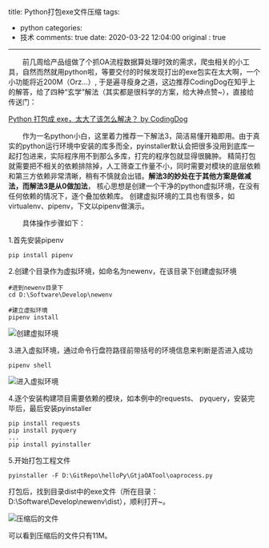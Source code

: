 title: Python打包exe文件压缩
tags:
  - python
categories:
  - 技术
comments: true
date: 2020-03-22 12:04:00
original : true

---

&emsp;&emsp;前几周给产品组做了个抓OA流程数据算处理时效的需求，爬虫相关的小工具，自然而然就用python啦，等要交付的时候发现打出的exe包实在太大啊，一个小功能将近200M（Orz...）, 于是遍寻瘦身之道，这边推荐CodingDog在知乎上的解答，给了四种“玄学”解法（其实都是很科学的方案，给大神点赞~），直接给传送门：

[Python 打包成 exe，太大了该怎么解决？ by CodingDog](https://www.zhihu.com/question/281858271)

&emsp;&emsp;作为一名python小白，这里着力推荐一下解法3，简洁易懂开箱即用。由于真实的python运行环境中安装的库多而全，pyinstaller默认会把很多没用到底库一起打包进来，实际程序用不到那么多库，打完的程序包就显得很臃肿。 精简打包就需要把不相关的依赖排除掉，人工筛查工作量不小，同时需要对模块的底层依赖和第三方依赖非常清晰，稍有不慎就会出错。**解法3的妙处在于其他方案是做减法，而解法3是从0做加法**， 核心思想是创建一个干净的python虚拟环境，在没有任何依赖的情况下，逐个叠加依赖库。 创建虚拟环境的工具也有很多，如virtualenv、pipenv，下文以pipenv做演示。

&emsp;&emsp;具体操作步骤如下：

1.首先安装pipenv

    
    pip install pipenv

2.创建个目录作为虚拟环境，如命名为newenv，在该目录下创建虚拟环境

    
    #进到newenv目录下
    cd D:\Software\Develop\newenv
    
    #建立虚拟环境
    pipenv install
    
![创建虚拟环境](https://s1.ax1x.com/2020/03/27/GiWk7V.png)    
    
3.进入虚拟环境，通过命令行盘符路径前带括号的环境信息来判断是否进入成功

    
    pipenv shell
 
![进入虚拟环境](https://s1.ax1x.com/2020/03/27/GiWF00.png)  
 
4.逐个安装构建项目需要依赖的模块，如本例中的requests、 pyquery，安装完毕后，最后安装pyinstaller

    
    pip install requests
    pip install pyquery
    ...
    pip install pyinstaller
    
5.开始打包工程文件


    pyinstaller -F D:\GitRepo\helloPy\GtjaOATool\oaprocess.py
    

打包后，找到目录dist中的exe文件（所在目录：D:\Software\Develop\newenv\dist），顺利打开~。

![压缩后的文件](https://s1.ax1x.com/2020/03/27/GiWVtU.png)  

可以看到压缩后的文件只有11M。